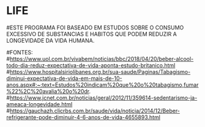 # LIFE

#ESTE PROGRAMA FOI BASEADO EM ESTUDOS SOBRE O CONSUMO EXCESSIVO DE SUBSTANCIAS E HABITOS QUE PODEM REDUZIR A LONGEVIDADE DA VIDA HUMANA.

#FONTES:
#https://www.uol.com.br/vivabem/noticias/bbc/2018/04/20/beber-alcool-todo-dia-reduz-expectativa-de-vida-aponta-estudo-britanico.html
#https://www.hospitalsiriolibanes.org.br/sua-saude/Paginas/Tabagismo-diminui-expectativa-de-vida-em-mais-de-10-anos.aspx#:~:text=Estudos%20indicam%20que%20o%20tabagismo,fumar%22%2C%20avalia%20o%20dr.
#https://www.jcnet.com.br/noticias/geral/2012/11/359614-sedentarismo-ja-ameaca-longevidade.html
#https://gauchazh.clicrbs.com.br/saude/vida/noticia/2014/12/Beber-refrigerante-pode-diminuir-4-6-anos-de-vida-4655893.html
